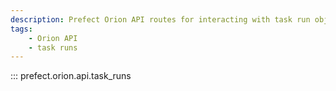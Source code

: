```yaml
---
description: Prefect Orion API routes for interacting with task run objects.
tags:
    - Orion API
    - task runs
---
```


::: prefect.orion.api.task_runs